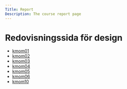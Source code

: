```yaml
---
Title: Report
Description: The course report page
---
```


Redovisningssida för design
==================



* [kmom01](report/kmom01)
* [kmom02](report/kmom02)
* [kmom03](report/kmom03)
* [kmom04](report/kmom04)
* [kmom05](report/kmom05)
* [kmom06](report/kmom06)
* [kmom10](report/kmom10)

